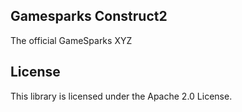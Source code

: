 ## Gamesparks Construct2

The official GameSparks XYZ

## License

This library is licensed under the Apache 2.0 License. 
